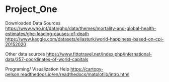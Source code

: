 # Project_One

Downloaded Data Sources
https://www.who.int/data/gho/data/themes/mortality-and-global-health-estimates/ghe-leading-causes-of-death
https://www.kaggle.com/datasets/eliasturk/world-happiness-based-on-cpi-20152020

Other data sources
https://www.fittotravel.net/index.php/international-data/257-coordinates-of-world-capitals


Programing/ Visualization Help
https://cartopy-pelson.readthedocs.io/en/readthedocs/matplotlib/intro.html


